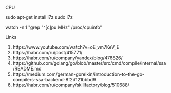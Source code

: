 
CPU

sudo apt-get install i7z
sudo i7z


watch -n.1 "grep \"^[c]pu MHz\" /proc/cpuinfo"



Links


 <ol>

<li>https://www.youtube.com/watch?v=oE_vm7KeV_E</li>
<li>https://habr.com/ru/post/415771/</li>
<li>https://habr.com/ru/company/yandex/blog/476826/</li>
<li>https://github.com/golang/go/blob/master/src/cmd/compile/internal/ssa/README.md</li>
<li>https://medium.com/german-gorelkin/introduction-to-the-go-compilers-ssa-backend-8f2d121bbbd9</li>
<li>https://habr.com/ru/company/skillfactory/blog/510688/</li>
</ol> 

